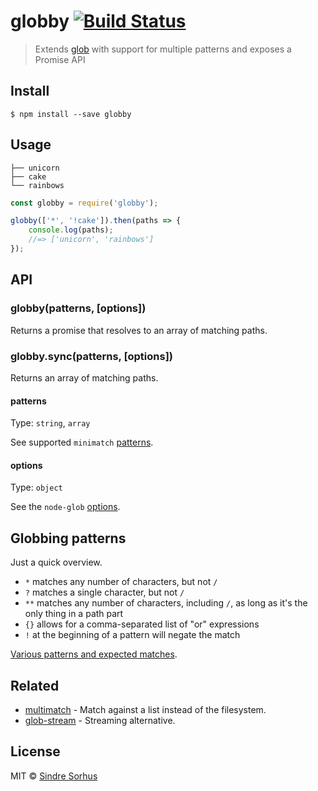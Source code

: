 # globby [![Build Status](https://travis-ci.org/sindresorhus/globby.svg?branch=master)](https://travis-ci.org/sindresorhus/globby)

> Extends [glob](https://github.com/isaacs/node-glob) with support for multiple patterns and exposes a Promise API


## Install

```
$ npm install --save globby
```


## Usage

```
├── unicorn
├── cake
└── rainbows
```

```js
const globby = require('globby');

globby(['*', '!cake']).then(paths => {
	console.log(paths);
	//=> ['unicorn', 'rainbows']
});
```


## API

### globby(patterns, [options])

Returns a promise that resolves to an array of matching paths.

### globby.sync(patterns, [options])

Returns an array of matching paths.

#### patterns

Type: `string`, `array`

See supported `minimatch` [patterns](https://github.com/isaacs/minimatch#usage).

#### options

Type: `object`

See the `node-glob` [options](https://github.com/isaacs/node-glob#options).


## Globbing patterns

Just a quick overview.

- `*` matches any number of characters, but not `/`
- `?` matches a single character, but not `/`
- `**` matches any number of characters, including `/`, as long as it's the only thing in a path part
- `{}` allows for a comma-separated list of "or" expressions
- `!` at the beginning of a pattern will negate the match

[Various patterns and expected matches](https://github.com/sindresorhus/multimatch/blob/master/test.js).


## Related

- [multimatch](https://github.com/sindresorhus/multimatch) - Match against a list instead of the filesystem.
- [glob-stream](https://github.com/wearefractal/glob-stream) - Streaming alternative.


## License

MIT © [Sindre Sorhus](http://sindresorhus.com)
